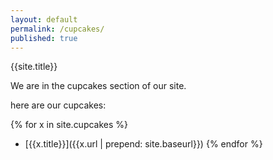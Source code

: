 ```yaml
---
layout: default
permalink: /cupcakes/
published: true
---
```


{{site.title}}

We are in the cupcakes section of our site.

here are our cupcakes:

{% for x in site.cupcakes %}
* [{{x.title}}]({{x.url | prepend: site.baseurl}})
{% endfor %}
